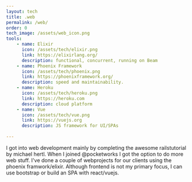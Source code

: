 ```yaml
---
layout: tech
title: .web
permalink: /web/
order: 0
tech_image: /assets/web_icon.png
tools: 
    - name: Elixir
      icon: /assets/tech/elixir.png
      link: https://elixirlang.org/
      description: functional, concurrent, running on Beam
    - name: Phoenix Framework
      icon: /assets/tech/phoenix.png
      link: https://phoenixframework.org/
      description: speed and maintainability.
    - name: Heroku
      icon: /assets/tech/heroku.png
      link: https://heroku.com
      description: cloud platform
    - name: Vue
      icon: /assets/tech/vue.png
      link: https://vuejs.org
      description: JS framework for UI/SPAs
    
---
```


I got into web development mainly by completing the awesome railstutorial by michael hertl. When I joined @pocketworks I got the option to do more web stuff. I've done a couple of webprojects for our clients using the phoenix framwork/elixir. Although frontend is not my primary focus, I can use bootstrap or build an SPA with react/vuejs.
